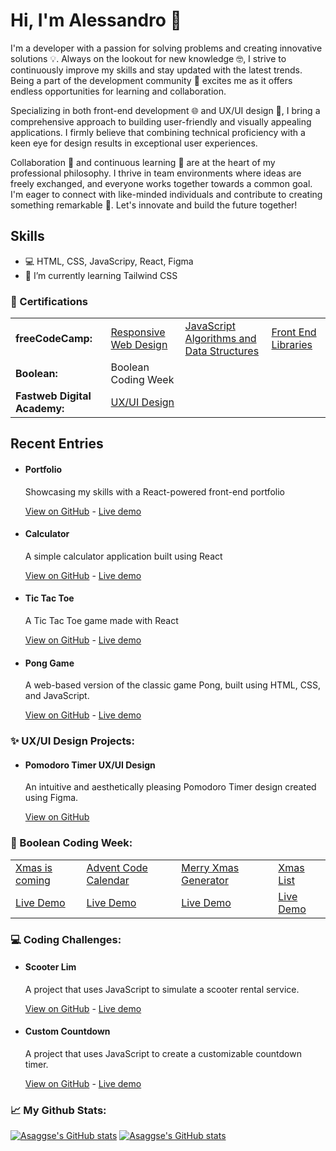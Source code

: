 # Hi, I'm Alessandro 👋

<p>I'm a developer with a passion for solving problems and creating innovative solutions 💡. Always on the lookout for new knowledge 🤓, I strive to continuously improve my skills and stay updated with the latest trends. Being a part of the development community 🌟 excites me as it offers endless opportunities for learning and collaboration.

Specializing in both front-end development 🌐 and UX/UI design 🎨, I bring a comprehensive approach to building user-friendly and visually appealing applications. I firmly believe that combining technical proficiency with a keen eye for design results in exceptional user experiences.

Collaboration 🤝 and continuous learning 🧠 are at the heart of my professional philosophy. I thrive in team environments where ideas are freely exchanged, and everyone works together towards a common goal. I'm eager to connect with like-minded individuals and contribute to creating something remarkable 🚀. Let's innovate and build the future together!</p>

## Skills

<ul>
  <li>💻️ HTML, CSS, JavaScripy, React, Figma</li>
  <li>🌱 I’m currently learning Tailwind CSS</li>
  <!-- <li>🌱 I’m currently learning react & vue</li> -->
</ul>

<h3>📜 Certifications</h3>

<table>
  <tr>
    <td><strong>freeCodeCamp:</strong></td>
    <td><a href="https://github.com/asaggse/asaggese.github.io/blob/master/images/certification03.png" target="_blank" rel="noopener noreferrer">Responsive Web Design</a></td>
    <td><a href="https://github.com/asaggse/asaggese.github.io/blob/master/images/certification01.png" target="_blank" rel="noopener noreferrer">JavaScript Algorithms and Data Structures</a></td>
    <td><a href="https://github.com/asaggse/asaggese.github.io/blob/master/images/certification02.png" target="_blank" rel="noopener noreferrer">Front End Libraries</a></td>
  </tr>
  <tr>
    <td><strong>Boolean:</strong></td>
    <td>Boolean Coding Week</td>
  </tr>
  <tr>
    <td><strong>Fastweb Digital Academy:</strong></td>
    <td><a href="https://learn.fastwebdigital.academy/mod/customcert/view.php?id=19130&downloadown=1" target="_blank" rel="noopener noreferrer"> UX/UI Design</td>
  </tr>
</table>

## Recent Entries

<ul>
    <li>
    <h4>Portfolio</h4>
    <p>Showcasing my skills with a React-powered front-end portfolio</p>
    <a href="https://github.com/asaggse/front-end-portfolio.git" target="_blank">View on GitHub</a>
    <span>-</span>
    <a href="https://asaggse.github.io/front-end-portfolio/" target="_blank">Live demo</a>
  </li>
  <li>
    <h4>Calculator</h4>
    <p>A simple calculator application built using React</p>
    <a href="https://github.com/asaggse/calculator-react.git" target="_blank">View on GitHub</a>
    <span>-</span>
    <a href="https://asaggse.github.io/calculator-react/" target="_blank">Live demo</a>
  </li>
  <li>
    <h4>Tic Tac Toe</h4>
    <p>A Tic Tac Toe game made with React</p>
    <a href="https://github.com/asaggse/tic-tac-toe.git" target="_blank">View on GitHub</a>
    <span>-</span>
    <a href="https://asaggse.github.io/tic-tac-toe/" target="_blank">Live demo</a>
  </li>
  <li>
    <h4>Pong Game</h4>
    <p>A web-based version of the classic game Pong, built using HTML, CSS, and JavaScript.</p>
    <a href="https://github.com/asaggse/pong-game.git" target="_blank">View on GitHub</a>
    <span>-</span>
    <a href="https://asaggse.github.io/pong-game/" target="_blank">Live demo</a>
  </li>
</ul>

<h3>✨ UX/UI Design Projects:</h3>
<ul>
  <li>
    <h4>Pomodoro Timer UX/UI Design</h4>
    <p>An intuitive and aesthetically pleasing Pomodoro Timer design created using Figma.</p>
    <a href="https://github.com/asaggse/pomodoro-timer-ux-ui-design" target="_blank">View on GitHub</a>
  </li>
</ul>

<h3>🎄 Boolean Coding Week:</h3>
<table>
  <tr>
    <td><a href="https://github.com/asaggse/Xmas-is-coming.git" target="_blank">Xmas is coming</a></td>
    <td><a href="https://github.com/asaggse/Advent-Code-Calendar.git" target="_blank">Advent Code Calendar</a></td>
    <td><a href="https://github.com/asaggse/Merry-Xmas-Generator.git" target="_blank">Merry Xmas Generator</a></td>
    <td><a href="https://github.com/asaggse/Xmas-List.git" target="_blank">Xmas List</a></td>
  </tr>
    <td><a href="https://asaggse.github.io/Xmas-is-coming/" target="_blank">Live Demo</a></td>
    <td><a href="https://asaggse.github.io/Advent-Code-Calendar/" target="_blank">Live Demo</a></td>
    <td><a href="https://asaggse.github.io/Merry-Xmas-Generator/" target="_blank">Live Demo</a></td>
    <td><a href="https://asaggse.github.io/Xmas-List/" target="_blank">Live Demo</a></td>
</table>
  
<h3>💻️ Coding Challenges:</h3>
<ul>
  <li>
    <h4>Scooter Lim</h4>
    <p>A project that uses JavaScript to simulate a scooter rental service.</p>
    <a href="https://github.com/asaggse/Esercizio-Scooter-Lim.git" target="_blank">View on GitHub</a>
    <span>-</span>
    <a href="https://asaggse.github.io/Esercizio-Scooter-Lim/" target="_blank">Live demo</a>
  </li>
  <li>
    <h4>Custom Countdown</h4>
    <p>A project that uses JavaScript to create a customizable countdown timer.</p>
    <a href="https://github.com/asaggse/custom-countdown.git" target="_blank">View on GitHub</a>
    <span>-</span>
    <a href="https://asaggse.github.io/custom-countdown/" target="_blank">Live demo</a>
  </li>
</ul>

<!--  
## Vue.JS Crash Course:

[https://github.com/asaggse/Vue.js-Crash-Course.git](https://github.com/asaggse/Vue.js-Crash-Course.git)
-->

<h3>📈 My Github Stats:</h3>

[![Asaggse's GitHub stats](https://github-readme-stats.vercel.app/api?username=asaggse)](https://github.com/asaggse/github-readme-stats) <span> [![Asaggse's GitHub stats](https://github-readme-stats.vercel.app/api/top-langs?username=asaggse&layout=compact)](https://github.com/asaggse/github-readme-stats)

<!--
**asaggse/asaggse** is a ✨ _special_ ✨ repository because its `README.md` (this file) appears on your GitHub profile.

Here are some ideas to get you started:

- 🔭 I’m currently working on ...
- 🌱 I’m currently learning ...
- 👯 I’m looking to collaborate on ...
- 🤔 I’m looking for help with ...
- 💬 Ask me about ...
- 📫 How to reach me: ...
- 😄 Pronouns: ...
- ⚡ Fun fact: ...
-->
